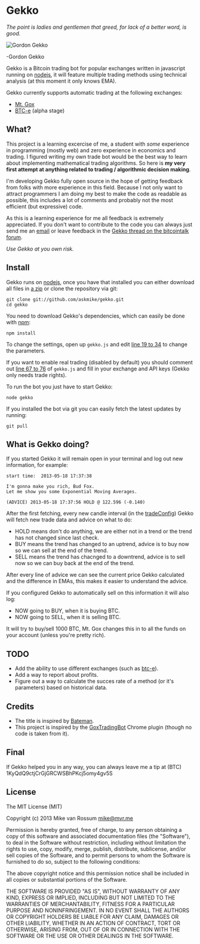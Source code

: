 # Gekko

*The point is ladies and gentlemen that greed, for lack of a better word, is good.*

![Gordon Gekko](http://mikevanrossum.nl/static/gekko.jpg)

-Gordon Gekko

Gekko is a Bitcoin trading bot for popular exchanges written in javascript running on [nodejs](http://nodejs.org), it will feature multiple trading methods using technical analysis (at this moment it only knows EMA).

Gekko currently supports automatic trading at the following exchanges:
* [Mt. Gox](https://mtgox.com/)
* [BTC-e](https://btc-e.com/) (alpha stage)

## What?

This project is a learning excercise of me, a student with *some* experience in programming (mostly web) and zero experience in economics and trading. I figured writing my own trade bot would be the best way to learn about implementing mathematical trading algorithms. So here is **my very first attempt at anything related to trading / algorithmic decision making**.

I'm developing Gekko fully open source in the hope of getting feedback from folks with more experience in this field. Because I not only want to attract programmers I am doing my best to make the code as readable as possible, this includes a lot of comments and probably not the most efficient (but expressive) code.

As this is a learning experience for me all feedback is extremely appreciated. If you don't want to contribute to the code you can always just send me an [email](mailto:mike@mvr.me) or leave feedback in the [Gekko thread on the bitcointalk forum](https://bitcointalk.org/index.php?topic=209149.0).

*Use Gekko at you own risk.*

## Install

Gekko runs on [nodejs](http://nodejs.org/), once you have that installed you can either download all files in [a zip](https://github.com/askmike/gekko/archive/master.zip) or clone the repository via git:

    git clone git://github.com/askmike/gekko.git
    cd gekko

You need to download Gekko's dependencies, which can easily be done with [npm](http://npmjs.org):

    npm install

To change the settings, open up `gekko.js` and edit [line 19 to 34](https://github.com/askmike/gekko/blob/master/gekko.js#L19-L34) to change the parameters.

If you want to enable real trading (disabled by default) you should comment out [line 67 to 76](https://github.com/askmike/gekko/blob/master/gekko.js#L67-L76) of `gekko.js` and fill in your exchange and API keys (Gekko only needs trade rights).

To run the bot you just have to start Gekko:

    node gekko

If you installed the bot via git you can easily fetch the latest updates by running:

    git pull

## What is Gekko doing?

If you started Gekko it will remain open in your terminal and log out new information, for example:

    start time:  2013-05-18 17:37:38

    I'm gonna make you rich, Bud Fox.
    Let me show you some Exponential Moving Averages.

    (ADVICE) 2013-05-18 17:37:56 HOLD @ 122.596 (-0.140)

After the first fetching, every new candle interval (in the [tradeConfig](https://github.com/askmike/gekko/blob/master/gekko.js#L21)) Gekko will fetch new trade data and advice on what to do:

* HOLD means don't do anything, we are either not in a trend or the trend has not changed since last check.
* BUY means the trend has changed to an uptrend, advice is to buy now so we can sell at the end of the trend.
* SELL means the trend has chacnged to a downtrend, advice is to sell now so we can buy back at the end of the trend.

After every line of advice we can see the current price Gekko calculated and the difference in EMAs, this makes it easier to understand the advice.

If you configured Gekko to automatically sell on this information it will also log:

* NOW going to BUY, when it is buying BTC.
* NOW going to SELL, when it is selling BTC.

It will try to buy/sell 1000 BTC, Mt. Gox changes this in to all the funds on your account (unless you're pretty rich).

## TODO

* Add the ability to use different exchanges (such as [btc-e](https://npmjs.org/package/btc-e)).
* Add a way to report about profits.
* Figure out a way to calculate the succes rate of a method (or it's parameters) based on historical data.

## Credits

* The title is inspired by [Bateman](https://github.com/fearofcode/bateman).
* This project is inspired by the [GoxTradingBot](https://github.com/virtimus/GoxTradingBot/) Chrome plugin (though no code is taken from it).

## Final

If Gekko helped you in any way, you can always leave me a tip at (BTC) 1KyQdQ9ctjCrGjGRCWSBhPKcj5omy4gv5S

## License

The MIT License (MIT)

Copyright (c) 2013 Mike van Rossum <mike@mvr.me>

Permission is hereby granted, free of charge, to any person obtaining a copy
of this software and associated documentation files (the "Software"), to deal
in the Software without restriction, including without limitation the rights
to use, copy, modify, merge, publish, distribute, sublicense, and/or sell
copies of the Software, and to permit persons to whom the Software is
furnished to do so, subject to the following conditions:

The above copyright notice and this permission notice shall be included in
all copies or substantial portions of the Software.

THE SOFTWARE IS PROVIDED "AS IS", WITHOUT WARRANTY OF ANY KIND, EXPRESS OR
IMPLIED, INCLUDING BUT NOT LIMITED TO THE WARRANTIES OF MERCHANTABILITY,
FITNESS FOR A PARTICULAR PURPOSE AND NONINFRINGEMENT. IN NO EVENT SHALL THE
AUTHORS OR COPYRIGHT HOLDERS BE LIABLE FOR ANY CLAIM, DAMAGES OR OTHER
LIABILITY, WHETHER IN AN ACTION OF CONTRACT, TORT OR OTHERWISE, ARISING FROM,
OUT OF OR IN CONNECTION WITH THE SOFTWARE OR THE USE OR OTHER DEALINGS IN
THE SOFTWARE.